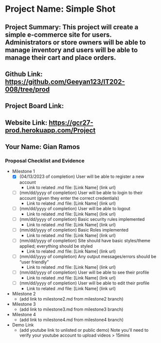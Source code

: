 # Project Name: Simple Shot
## Project Summary:  This project will create a simple e-commerce site for users. Administrators or store owners will be able to manage inventory and users will be able to manage their cart and place orders.
## Github Link: https://github.com/Geeyan123/IT202-008/tree/prod
## Project Board Link: 
## Website Link: https://gcr27-prod.herokuapp.com/Project
## Your Name: Gian Ramos

 
 
### Proposal Checklist and Evidence

- Milestone 1
    - [x] \(04/13/2023 of completion) User will be able to register a new account
        -   Link to related .md file: [Link Name] (link url)
    - [ ] \(mm/dd/yyyy of completion) User will be able to login to their account (given they enter the correct credentials)
        -   Link to related .md file: [Link Name] (link url)
    - [ ] \(mm/dd/yyyy of completion) User will be able to logout
        -   Link to related .md file: [Link Name] (link url)
    - [ ] \(mm/dd/yyyy of completion) Basic security rules implemented
        -   Link to related .md file: [Link Name] (link url)
    - [ ] \(mm/dd/yyyy of completion) Basic Roles implemented
        -   Link to related .md file: [Link Name] (link url)
    - [ ] \(mm/dd/yyyy of completion) Site should have basic styles/theme applied; everything should be styled
        -   Link to related .md file: [Link Name] (link url)
    - [ ] \(mm/dd/yyyy of completion) Any output messages/errors should be “user friendly”
        -   Link to related .md file: [Link Name] (link url)
    - [ ] \(mm/dd/yyyy of completion) User will be able to see their profile
        -   Link to related .md file: [Link Name] (link url)
    - [ ] \(mm/dd/yyyy of completion) User will be able to edit their profile
        -   Link to related .md file: [Link Name] (link url)

- Milestone 2
  - (add link to milestone2.md from milestone2 branch)
- Milestone 3
  - (add link to milestone3.md from milestone3 branch)
- Milestone 4
  - (add link to milestone4.md from milestone4 branch)
- Demo Link
  - (add youtube link to unlisted or public demo) Note you'll need to verify your youtube account to upload videos > 15mins
  